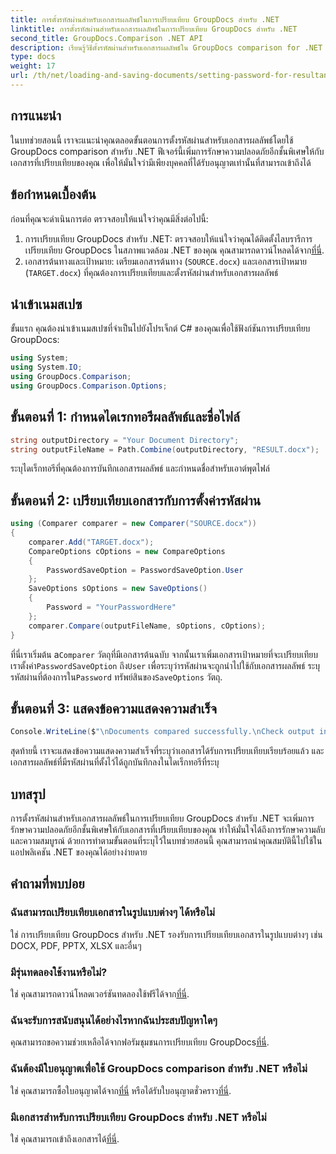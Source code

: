 ```yaml
---
title: การตั้งรหัสผ่านสำหรับเอกสารผลลัพธ์ในการเปรียบเทียบ GroupDocs สำหรับ .NET
linktitle: การตั้งรหัสผ่านสำหรับเอกสารผลลัพธ์ในการเปรียบเทียบ GroupDocs สำหรับ .NET
second_title: GroupDocs.Comparison .NET API
description: เรียนรู้วิธีตั้งรหัสผ่านสำหรับเอกสารผลลัพธ์ใน GroupDocs comparison for .NET เพิ่มความปลอดภัยและปกป้องไฟล์ที่เปรียบเทียบของคุณ
type: docs
weight: 17
url: /th/net/loading-and-saving-documents/setting-password-for-resultant-document/
---
```

## การแนะนำ
ในบทช่วยสอนนี้ เราจะแนะนำคุณตลอดขั้นตอนการตั้งรหัสผ่านสำหรับเอกสารผลลัพธ์โดยใช้ GroupDocs comparison สำหรับ .NET ฟีเจอร์นี้เพิ่มการรักษาความปลอดภัยอีกชั้นพิเศษให้กับเอกสารที่เปรียบเทียบของคุณ เพื่อให้มั่นใจว่ามีเพียงบุคคลที่ได้รับอนุญาตเท่านั้นที่สามารถเข้าถึงได้
## ข้อกำหนดเบื้องต้น
ก่อนที่คุณจะดำเนินการต่อ ตรวจสอบให้แน่ใจว่าคุณมีสิ่งต่อไปนี้:
1.  การเปรียบเทียบ GroupDocs สำหรับ .NET: ตรวจสอบให้แน่ใจว่าคุณได้ติดตั้งไลบรารีการเปรียบเทียบ GroupDocs ในสภาพแวดล้อม .NET ของคุณ คุณสามารถดาวน์โหลดได้จาก[ที่นี่](https://releases.groupdocs.com/comparison/net/).
2. เอกสารต้นทางและเป้าหมาย: เตรียมเอกสารต้นทาง (`SOURCE.docx`) และเอกสารเป้าหมาย (`TARGET.docx`) ที่คุณต้องการเปรียบเทียบและตั้งรหัสผ่านสำหรับเอกสารผลลัพธ์

## นำเข้าเนมสเปซ
ขั้นแรก คุณต้องนำเข้าเนมสเปซที่จำเป็นไปยังโปรเจ็กต์ C# ของคุณเพื่อใช้ฟังก์ชันการเปรียบเทียบ GroupDocs:
```csharp
using System;
using System.IO;
using GroupDocs.Comparison;
using GroupDocs.Comparison.Options;
```
## ขั้นตอนที่ 1: กำหนดไดเรกทอรีผลลัพธ์และชื่อไฟล์
```csharp
string outputDirectory = "Your Document Directory";
string outputFileName = Path.Combine(outputDirectory, "RESULT.docx");
```
ระบุไดเร็กทอรีที่คุณต้องการบันทึกเอกสารผลลัพธ์ และกำหนดชื่อสำหรับเอาต์พุตไฟล์
## ขั้นตอนที่ 2: เปรียบเทียบเอกสารกับการตั้งค่ารหัสผ่าน
```csharp
using (Comparer comparer = new Comparer("SOURCE.docx"))
{
    comparer.Add("TARGET.docx");
    CompareOptions cOptions = new CompareOptions
    {
        PasswordSaveOption = PasswordSaveOption.User
    };
    SaveOptions sOptions = new SaveOptions()
    {
        Password = "YourPasswordHere"
    };
    comparer.Compare(outputFileName, sOptions, cOptions);
}
```
 ที่นี่เราเริ่มต้น a`Comparer` วัตถุที่มีเอกสารต้นฉบับ จากนั้นเราเพิ่มเอกสารเป้าหมายที่จะเปรียบเทียบ เราตั้งค่า`PasswordSaveOption` ถึง`User` เพื่อระบุว่ารหัสผ่านจะถูกนำไปใช้กับเอกสารผลลัพธ์ ระบุรหัสผ่านที่ต้องการใน`Password` ทรัพย์สินของ`SaveOptions` วัตถุ.
## ขั้นตอนที่ 3: แสดงข้อความแสดงความสำเร็จ
```csharp
Console.WriteLine($"\nDocuments compared successfully.\nCheck output in {outputDirectory}.");
```
สุดท้ายนี้ เราจะแสดงข้อความแสดงความสำเร็จที่ระบุว่าเอกสารได้รับการเปรียบเทียบเรียบร้อยแล้ว และเอกสารผลลัพธ์ที่มีรหัสผ่านที่ตั้งไว้ได้ถูกบันทึกลงในไดเร็กทอรีที่ระบุ

## บทสรุป
การตั้งรหัสผ่านสำหรับเอกสารผลลัพธ์ในการเปรียบเทียบ GroupDocs สำหรับ .NET จะเพิ่มการรักษาความปลอดภัยอีกชั้นพิเศษให้กับเอกสารที่เปรียบเทียบของคุณ ทำให้มั่นใจได้ถึงการรักษาความลับและความสมบูรณ์ ด้วยการทำตามขั้นตอนที่ระบุไว้ในบทช่วยสอนนี้ คุณสามารถนำคุณสมบัตินี้ไปใช้ในแอปพลิเคชัน .NET ของคุณได้อย่างง่ายดาย
## คำถามที่พบบ่อย
### ฉันสามารถเปรียบเทียบเอกสารในรูปแบบต่างๆ ได้หรือไม่
ใช่ การเปรียบเทียบ GroupDocs สำหรับ .NET รองรับการเปรียบเทียบเอกสารในรูปแบบต่างๆ เช่น DOCX, PDF, PPTX, XLSX และอื่นๆ
### มีรุ่นทดลองใช้งานหรือไม่?
 ใช่ คุณสามารถดาวน์โหลดเวอร์ชันทดลองใช้ฟรีได้จาก[ที่นี่](https://releases.groupdocs.com/).
### ฉันจะรับการสนับสนุนได้อย่างไรหากฉันประสบปัญหาใดๆ
 คุณสามารถขอความช่วยเหลือได้จากฟอรัมชุมชนการเปรียบเทียบ GroupDocs[ที่นี่](https://forum.groupdocs.com/c/comparison/12).
### ฉันต้องมีใบอนุญาตเพื่อใช้ GroupDocs comparison สำหรับ .NET หรือไม่
 ใช่ คุณสามารถซื้อใบอนุญาตได้จาก[ที่นี่](https://purchase.groupdocs.com/buy) หรือได้รับใบอนุญาตชั่วคราว[ที่นี่](https://purchase.groupdocs.com/temporary-license/).
### มีเอกสารสำหรับการเปรียบเทียบ GroupDocs สำหรับ .NET หรือไม่
 ใช่ คุณสามารถเข้าถึงเอกสารได้[ที่นี่](https://reference.groupdocs.com/comparison/net/).